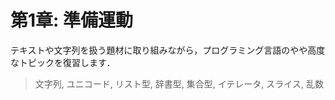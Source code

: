 # 第1章: 準備運動

テキストや文字列を扱う題材に取り組みながら，プログラミング言語のやや高度なトピックを復習します．

> 文字列, ユニコード, リスト型, 辞書型, 集合型, イテレータ, スライス, 乱数
